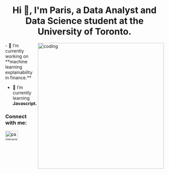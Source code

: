 <h1 align="center">Hi 👋, I'm Paris, a Data Analyst and Data Science student at the University of Toronto.</h1>
<img align="right" alt="coding" width="400" src="https://cdnb.artstation.com/p/assets/images/images/028/991/999/original/anna-havrylyukh-.gif?1596125112">
- 🔭 I’m currently working on **machine learning explainability in finance.**

- 🌱 I’m currently learning **Javascript.**

<h3 align="left">Connect with me:</h3>
<p align="left">
<a href="https://linkedin.com/in/pariswang" target="blank"><img align="center" src="https://raw.githubusercontent.com/rahuldkjain/github-profile-readme-generator/master/src/images/icons/Social/linked-in-alt.svg" alt="pariswang" height="30" width="40" /></a>
</p>

